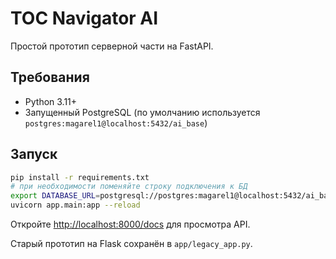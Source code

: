 # TOC Navigator AI

Простой прототип серверной части на FastAPI.

## Требования

- Python 3.11+
- Запущенный PostgreSQL (по умолчанию используется `postgres:magarel1@localhost:5432/ai_base`)

## Запуск

```bash
pip install -r requirements.txt
# при необходимости поменяйте строку подключения к БД
export DATABASE_URL=postgresql://postgres:magarel1@localhost:5432/ai_base
uvicorn app.main:app --reload
```

Откройте [http://localhost:8000/docs](http://localhost:8000/docs) для просмотра API.

Старый прототип на Flask сохранён в `app/legacy_app.py`.

